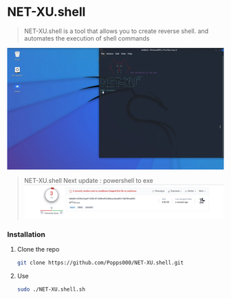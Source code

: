 # NET-XU.shell
> NET-XU.shell is a tool that allows you to create reverse shell. and automates the execution of shell commands
 
![Cpntrol Panel](imgs/banner.gif)
> NET-XU.shell Next update : powershell to exe 
![Virus total](imgs/Detect.PNG)

### Installation

1. Clone the repo
 
   ```sh
   git clone https://github.com/Popps000/NET-XU.shell.git
   ```
2. Use
 
   ```sh
   sudo ./NET-XU.shell.sh
   ```
